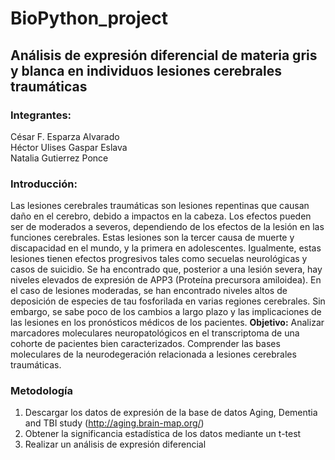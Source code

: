 # BioPython_project
## Análisis de expresión diferencial de materia gris y blanca en individuos lesiones cerebrales traumáticas
### **Integrantes:**
César F. Esparza Alvarado  
Héctor Ulises Gaspar Eslava  
Natalia Gutierrez Ponce  

### **Introducción:**  
Las lesiones cerebrales traumáticas son lesiones repentinas que causan daño en el cerebro, debido a impactos en la cabeza. Los efectos pueden ser de moderados a severos, dependiendo de los efectos de la lesión en las funciones cerebrales. Estas lesiones son la tercer causa de muerte y discapacidad en el mundo, y la primera en adolescentes. Igualmente, estas lesiones tienen efectos progresivos tales como secuelas neurológicas y casos de suicidio. 
Se ha encontrado que, posterior a una lesión severa, hay niveles elevados de expresión de APP3 (Proteína precursora amiloidea). En el caso de lesiones moderadas, se han encontrado niveles altos de deposición de especies de tau fosforilada en varias regiones cerebrales. Sin embargo, se sabe poco de los cambios a largo plazo y las implicaciones de las lesiones en los pronósticos médicos de los pacientes. 
**Objetivo:**
Analizar marcadores moleculares neuropatológicos en el transcriptoma de una cohorte de pacientes bien caracterizados. 
Comprender las bases moleculares de la neurodegeración relacionada a lesiones cerebrales traumáticas. 

### **Metodología**  

1. Descargar los datos de expresión de la base de datos Aging, Dementia and TBI study (http://aging.brain-map.org/)    
2. Obtener la significancia estadística de los datos mediante un t-test    
3. Realizar un análisis de expresión diferencial  
